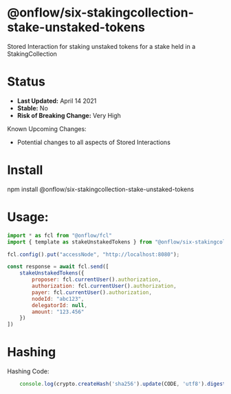 # @onflow/six-stakingcollection-stake-unstaked-tokens

Stored Interaction for staking unstaked tokens for a stake held in a StakingCollection

# Status

- **Last Updated:** April 14 2021
- **Stable:** No
- **Risk of Breaking Change:** Very High

Known Upcoming Changes:

- Potential changes to all aspects of Stored Interactions

# Install

npm install @onflow/six-stakingcollection-stake-unstaked-tokens

# Usage:

```javascript
import * as fcl from "@onflow/fcl"
import { template as stakeUnstakedTokens } from "@onflow/six-stakingcollection-stake-unstaked-tokens"

fcl.config().put("accessNode", "http://localhost:8080");

const response = await fcl.send([
    stakeUnstakedTokens({
        proposer: fcl.currentUser().authorization,
        authorization: fcl.currentUser().authorization,     
        payer: fcl.currentUser().authorization,
        nodeId: "abc123",            
        delegatorId: null,    
        amount: "123.456"                                
    })
])

```

# Hashing

Hashing Code:
```javascript
    console.log(crypto.createHash('sha256').update(CODE, 'utf8').digest('hex'))
```